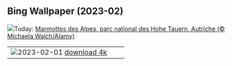 ## Bing Wallpaper (2023-02)
![](https://www.bing.com/th?id=OHR.GroundhogThree_FR-FR1230510971_UHD.jpg&w=1000)Today: [Marmottes des Alpes, parc national des Hohe Tauern, Autriche (© Michaela Walch/Alamy)](https://www.bing.com/th?id=OHR.GroundhogThree_FR-FR1230510971_UHD.jpg)

|      |      |      |
| :----: | :----: | :----: |
|![](https://www.bing.com/th?id=OHR.SunriseCastle_FR-FR3693166026_UHD.jpg&pid=hp&w=384&h=216&rs=1&c=4)2023-02-01 [download 4k](https://www.bing.com/th?id=OHR.SunriseCastle_FR-FR3693166026_UHD.jpg)|
